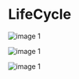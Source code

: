 # LifeCycle

![image 1](https://github.com/beliachevskaya/life-cycle/raw/master/img/img1.png)

![image 1](https://github.com/beliachevskaya/life-cycle/raw/master/img/img2.png)

![image 1](https://github.com/beliachevskaya/life-cycle/raw/master/img/img3.png)
